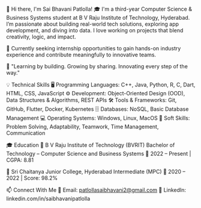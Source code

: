 👋 Hi there, I'm Sai Bhavani Patlolla!
🎓 I'm a third-year Computer Science & Business Systems student at B V Raju Institute of Technology, Hyderabad. I’m passionate about building real-world tech solutions, exploring app development, and diving into data. I love working on projects that blend creativity, logic, and impact.

🚀 Currently seeking internship opportunities to gain hands-on industry experience and contribute meaningfully to innovative teams.

💬 "Learning by building. Growing by sharing. Innovating every step of the way."

💡 Technical Skills
🖥️ Programming Languages: C++, Java, Python, R, C, Dart, HTML, CSS, JavaScript
⚙️ Development: Object-Oriented Design (OOD), Data Structures & Algorithms, REST APIs
🛠️ Tools & Frameworks: Git, GitHub, Flutter, Docker, Kubernetes
🗄️ Databases: NoSQL, Basic Database Management
💻 Operating Systems: Windows, Linux, MacOS
💬 Soft Skills: Problem Solving, Adaptability, Teamwork, Time Management, Communication

🎓 Education
🏫 B V Raju Institute of Technology (BVRIT)
Bachelor of Technology – Computer Science and Business Systems
📅 2022 – Present | CGPA: 8.81

🏫 Sri Chaitanya Junior College, Hyderabad
Intermediate (MPC)
📅 2020 – 2022 | Score: 98.2%

📫 Connect With Me
📧 Email: patlollasaibhavani2@gmail.com
🔗 LinkedIn: linkedin.com/in/saibhavanipatlolla
